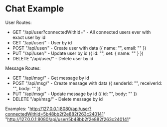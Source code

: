 # Chat Example
User Routes:
  - GET "/api/user?connectedWithId=<id>" - All connected users ever with exact user by id
  - GET "/api/user/<id>" - User by id
  - POST "/api/user/" - Create user with data ({ name: "", email: "" })
  - PUT "/api/user/" - Update user by id ({ id: "", set: { name: "" } })
  - DELETE "/api/user/<id>" - Delete user by id
  
Message Routes:
  - GET "/api/msg/<id>" - Get message by id
  - POST "/api/msg/" - Create message with data ({ senderId: "", receiverId: "", body: "" })
  - PUT "/api/msg/" - Update message by id ({ id: "", body: "" })
  - DELETE "/api/msg/<id>" - Delete message by id

Examples:
  "http://127.0.0.1:8080/api/user?connectedWithId=5b48bb2f2e882f263c240141"
  "http://127.0.0.1:8080/api/user/5b48bb2f2e882f263c240141"
